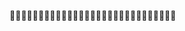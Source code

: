 :sunrise::sunrise::sunrise::sunrise::sunrise::sunrise::sunrise::sunrise::sunrise::sunrise::sunrise::sunrise::sunrise::sunrise::sunrise::sunrise::sunrise::sunrise::sunrise::sunrise::sunrise::sunrise::sunrise::sunrise::sunrise::sunrise::sunrise::sunrise::sunrise:
